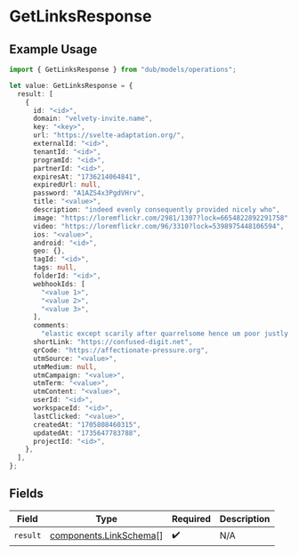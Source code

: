 # GetLinksResponse

## Example Usage

```typescript
import { GetLinksResponse } from "dub/models/operations";

let value: GetLinksResponse = {
  result: [
    {
      id: "<id>",
      domain: "velvety-invite.name",
      key: "<key>",
      url: "https://svelte-adaptation.org/",
      externalId: "<id>",
      tenantId: "<id>",
      programId: "<id>",
      partnerId: "<id>",
      expiresAt: "1736214064841",
      expiredUrl: null,
      password: "A1AZS4x3PgdVHrv",
      title: "<value>",
      description: "indeed evenly consequently provided nicely who",
      image: "https://loremflickr.com/2981/1307?lock=6654822892291758",
      video: "https://loremflickr.com/96/3310?lock=5398975448106594",
      ios: "<value>",
      android: "<id>",
      geo: {},
      tagId: "<id>",
      tags: null,
      folderId: "<id>",
      webhookIds: [
        "<value 1>",
        "<value 2>",
        "<value 3>",
      ],
      comments:
        "elastic except scarily after quarrelsome hence um poor justly ick turret uniform swiftly towards amid",
      shortLink: "https://confused-digit.net",
      qrCode: "https://affectionate-pressure.org",
      utmSource: "<value>",
      utmMedium: null,
      utmCampaign: "<value>",
      utmTerm: "<value>",
      utmContent: "<value>",
      userId: "<id>",
      workspaceId: "<id>",
      lastClicked: "<value>",
      createdAt: "1705808460315",
      updatedAt: "1735647783788",
      projectId: "<id>",
    },
  ],
};
```

## Fields

| Field                                                            | Type                                                             | Required                                                         | Description                                                      |
| ---------------------------------------------------------------- | ---------------------------------------------------------------- | ---------------------------------------------------------------- | ---------------------------------------------------------------- |
| `result`                                                         | [components.LinkSchema](../../models/components/linkschema.md)[] | :heavy_check_mark:                                               | N/A                                                              |